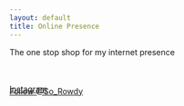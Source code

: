 ```yaml
---
layout: default
title: Online Presence
---
```


The one stop shop for my internet presence<br>

<style>.ig-b- { display: inline-block; }
.ig-b- img { visibility: hidden; }
.ig-b-:hover { background-position: 0 -60px; } .ig-b-:active { background-position: 0 -120px; }
.ig-b-v-24 { width: 137px; height: 24px; background: url(//badges.instagram.com/static/images/ig-badge-view-sprite-24.png) no-repeat 0 0; }
@media only screen and (-webkit-min-device-pixel-ratio: 2), only screen and (min--moz-device-pixel-ratio: 2), only screen and (-o-min-device-pixel-ratio: 2 / 1), only screen and (min-device-pixel-ratio: 2), only screen and (min-resolution: 192dpi), only screen and (min-resolution: 2dppx) {
.ig-b-v-24 { background-image: url(//badges.instagram.com/static/images/ig-badge-view-sprite-24@2x.png); background-size: 160px 178px; } }</style>
<a href="http://instagram.com/nsiemer?ref=badge" class="ig-b- ig-b-v-24"><img src="//badges.instagram.com/static/images/ig-badge-view-24.png" alt="Instagram" /><br><br>Instagram</a>

<a href="https://twitter.com/So_Rowdy" class="twitter-follow-button" data-show-count="false" data-size="large">Follow @So_Rowdy</a>
<script>!function(d,s,id){var js,fjs=d.getElementsByTagName(s)[0],p=/^http:/.test(d.location)?'http':'https';if(!d.getElementById(id)){js=d.createElement(s);js.id=id;js.src=p+'://platform.twitter.com/widgets.js';fjs.parentNode.insertBefore(js,fjs);}}(document, 'script', 'twitter-wjs');</script>
